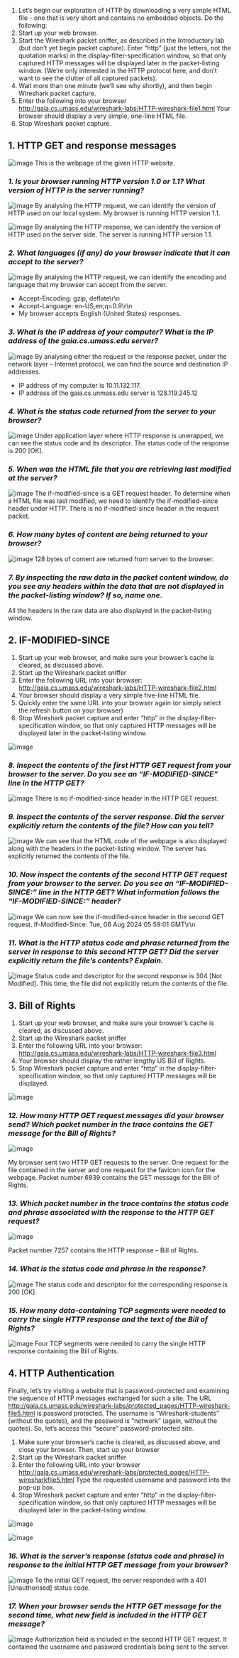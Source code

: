 1. Let’s begin our exploration of HTTP by downloading a very simple HTML file - one that is very short and contains no embedded objects. Do the following:
1. Start up your web browser.
2. Start the Wireshark packet sniffer, as described in the Introductory lab (but don’t yet begin packet capture). Enter “http” (just the letters, not the quotation marks) in the display-filter-specification window, so that only captured HTTP messages will be displayed later in the packet-listing window. (We’re only interested in the HTTP protocol here, and don’t want to see the clutter of all captured packets).
3. Wait more than one minute (we’ll see why shortly), and then begin Wireshark packet capture.
4. Enter the following into your browser
http://gaia.cs.umass.edu/wireshark-labs/HTTP-wireshark-file1.html
Your browser should display a very simple, one-line HTML file.
5. Stop Wireshark packet capture.

## 1. HTTP GET and response messages

![image](https://github.com/user-attachments/assets/c2b434df-c6d0-4719-8db9-8744920e6d2d)
This is the webpage of the given HTTP website.

### _1. Is your browser running HTTP version 1.0 or 1.1? What version of HTTP is the server running?_

![image](https://github.com/user-attachments/assets/eb95e16b-8964-4cf5-8eb2-79b2d386d468)
By analysing the HTTP request, we can identify the version of HTTP used on our local system. My browser is running HTTP version 1.1.

![image](https://github.com/user-attachments/assets/7157da01-1226-48cc-a0c9-198b2c576024)
By analysing the HTTP response, we can identify the version of HTTP used on the server side. The server is running HTTP version 1.1.

### _2. What languages (if any) do your browser indicate that it can accept to the server?_

![image](https://github.com/user-attachments/assets/e973946f-6222-467a-9d47-212cd65919a6)
By analysing the HTTP request, we can identify the encoding and language that my browser can accept from the server.
- Accept-Encoding: gzip, deflate\r\n
- Accept-Language: en-US,en;q=0.9\r\n
- My browser accepts English (United States) responses.

### _3. What is the IP address of your computer? What is the IP address of the gaia.cs.umass.edu server?_

![image](https://github.com/user-attachments/assets/bb3a7387-39e1-4945-a360-112c249f2928)
By analysing either the request or the response packet, under the network layer – Internet protocol, we can find the source and destination IP addresses.
- IP address of my computer is 10.11.132.117.
- IP address of the gaia.cs.unmass.edu server is 128.119.245.12

### _4. What is the status code returned from the server to your browser?_

![image](https://github.com/user-attachments/assets/401d6a27-121a-4823-8195-b8cf6d57a4d9)
Under application layer where HTTP response is unwrapped, we can see the status code and its descriptor. The status code of the response is 200 [OK].

### _5. When was the HTML file that you are retrieving last modified at the server?_

![image](https://github.com/user-attachments/assets/09941265-81da-485a-a401-bd92e579f5bf)
The if-modified-since is a GET request header. To determine when a HTML file was last modified, we need to identify the if-modified-since header under HTTP. There is no if-modified-since header in the request packet.

### _6. How many bytes of content are being returned to your browser?_

![image](https://github.com/user-attachments/assets/0cdb3483-a631-4aa2-ba7c-79f4957eec1d)
128 bytes of content are returned from server to the browser.

### _7. By inspecting the raw data in the packet content window, do you see any headers within the data that are not displayed in the packet-listing window? If so, name one._

All the headers in the raw data are also displayed in the packet-listing window.

## 2. IF-MODIFIED-SINCE

1. Start up your web browser, and make sure your browser’s cache is cleared, as discussed above.
2. Start up the Wireshark packet sniffer
3. Enter the following URL into your browser: http://gaia.cs.umass.edu/wireshark-labs/HTTP-wireshark-file2.html
4. Your browser should display a very simple five-line HTML file.
5. Quickly enter the same URL into your browser again (or simply select the refresh button on your browser)
6. Stop Wireshark packet capture and enter “http” in the display-filter-specification window, so that only captured HTTP messages will be displayed later in the packet-listing window.

![image](https://github.com/user-attachments/assets/3fe73335-6755-425d-af97-f55df6fe50f1)

### _8. Inspect the contents of the first HTTP GET request from your browser to the server. Do you see an “IF-MODIFIED-SINCE” line in the HTTP GET?_

![image](https://github.com/user-attachments/assets/a82a01c6-4664-4b9d-9f92-c5c14778dd36)
There is no if-modified-since header in the HTTP GET request.

### _9. Inspect the contents of the server response. Did the server explicitly return the contents of the file? How can you tell?_

![image](https://github.com/user-attachments/assets/388c1a88-0de4-48a3-bcd5-fd1b5f5c5fc1)
We can see that the HTML code of the webpage is also displayed along with the headers in the packet-listing window. The server has explicitly returned the contents of the file.

### _10. Now inspect the contents of the second HTTP GET request from your browser to the server. Do you see an “IF-MODIFIED-SINCE:” line in the HTTP GET? What information follows the “IF-MODIFIED-SINCE:” header?_

![image](https://github.com/user-attachments/assets/794780b5-5c9b-40eb-b8ab-d85ac17ce655)
We can now see the if-modified-since header in the second GET request. If-Modified-Since: Tue, 06 Aug 2024 05:59:01 GMT\r\n

### _11. What is the HTTP status code and phrase returned from the server in response to this second HTTP GET? Did the server explicitly return the file’s contents? Explain._

![image](https://github.com/user-attachments/assets/e53ed14d-c87c-4804-9c49-d5d98ffbd0aa)
Status code and descriptor for the second response is 304 [Not Modified]. This time, the file did not explicitly return the contents of the file.

## 3. Bill of Rights

1. Start up your web browser, and make sure your browser’s cache is cleared, as discussed above.
2. Start up the Wireshark packet sniffer
3. Enter the following URL into your browser: http://gaia.cs.umass.edu/wireshark-labs/HTTP-wireshark-file3.html
4. Your browser should display the rather lengthy US Bill of Rights.
5. Stop Wireshark packet capture and enter “http” in the display-filter-specification window, so that only captured HTTP messages will be displayed.

![image](https://github.com/user-attachments/assets/31040b16-4d66-4e28-a9fc-39c3f3c8eec7)

### _12. How many HTTP GET request messages did your browser send? Which packet number in the trace contains the GET message for the Bill of Rights?_

![image](https://github.com/user-attachments/assets/c2ee5421-b65a-4e0b-b052-81917cb2a06f)

My browser sent two HTTP GET requests to the server. One request for the file contained in the server and one request for the favicon icon for the webpage. Packet number 6939 contains the GET message for the Bill of Rights.

### _13. Which packet number in the trace contains the status code and phrase associated with the response to the HTTP GET request?_

![image](https://github.com/user-attachments/assets/cff49d2a-2c5f-4b21-ac13-925c28c0bb0e)

Packet number 7257 contains the HTTP response – Bill of Rights.

### _14. What is the status code and phrase in the response?_

![image](https://github.com/user-attachments/assets/e317a8bf-448a-4db9-8d8e-b460f916a1d9)
The status code and descriptor for the corresponding response is 200 [OK].

### _15. How many data-containing TCP segments were needed to carry the single HTTP response and the text of the Bill of Rights?_

![image](https://github.com/user-attachments/assets/00bfd12a-bf6b-4f53-af93-386f588c8b6e)
Four TCP segments were needed to carry the single HTTP response containing the Bill of Rights.

## 4. HTTP Authentication

Finally, let’s try visiting a website that is password-protected and examining the sequence of HTTP messages exchanged for such a site. The URL http://gaia.cs.umass.edu/wireshark-labs/protected_pages/HTTP-wireshark-file5.html is password protected. The username is “Wireshark-students” (without the quotes), and the password is “network” (again, without the quotes). So, let’s access this “secure” password-protected site.

1. Make sure your browser’s cache is cleared, as discussed above, and close your browser. Then, start up your browser
2. Start up the Wireshark packet sniffer
3. Enter the following URL into your browser http://gaia.cs.umass.edu/wireshark-labs/protected_pages/HTTP-wiresharkfile5.html Type the requested username and password into the pop-up box.
4. Stop Wireshark packet capture and enter “http” in the display-filter-specification window, so that only captured HTTP messages will be displayed later in the packet-listing window.

![image](https://github.com/user-attachments/assets/5f2d72b7-82df-4182-b0d1-595f894673ca)

![image](https://github.com/user-attachments/assets/81c7ceda-7c3e-4b93-a980-e712bc021ad5)

### _16. What is the server’s response (status code and phrase) in response to the initial HTTP GET message from your browser?_

![image](https://github.com/user-attachments/assets/a7da6d82-87b1-4cbc-8636-7b7589cd57a0)
To the initial GET request, the server responded with a 401 [Unauthorised] status code.

### _17. When your browser sends the HTTP GET message for the second time, what new field is included in the HTTP GET message?_

![image](https://github.com/user-attachments/assets/1b236ffb-2860-4897-bf58-2dd59e15b6a0)
Authorization field is included in the second HTTP GET request. It contained the username and password credentials being sent to the server.





